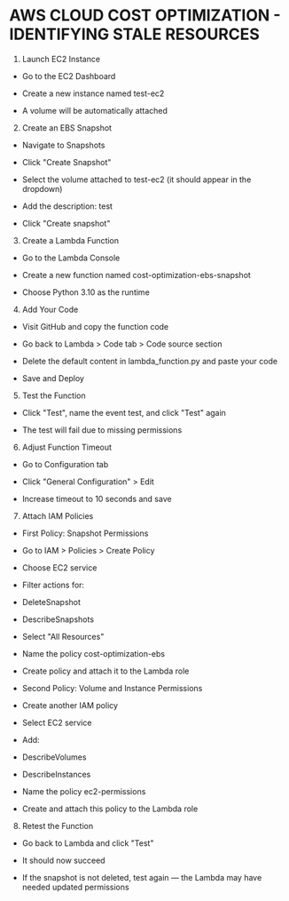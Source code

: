 # AWS CLOUD COST OPTIMIZATION - IDENTIFYING STALE RESOURCES

1. Launch EC2 Instance

- Go to the EC2 Dashboard

- Create a new instance named test-ec2

- A volume will be automatically attached

2. Create an EBS Snapshot

- Navigate to Snapshots

- Click "Create Snapshot"

- Select the volume attached to test-ec2 (it should appear in the dropdown)

- Add the description: test

- Click "Create snapshot"

3. Create a Lambda Function

- Go to the Lambda Console

- Create a new function named cost-optimization-ebs-snapshot

- Choose Python 3.10 as the runtime

4. Add Your Code

- Visit GitHub and copy the function code

- Go back to Lambda > Code tab > Code source section

- Delete the default content in lambda_function.py and paste your code

- Save and Deploy

5. Test the Function

- Click "Test", name the event test, and click "Test" again

- The test will fail due to missing permissions

6. Adjust Function Timeout

- Go to Configuration tab

- Click "General Configuration" > Edit

- Increase timeout to 10 seconds and save

7. Attach IAM Policies

- First Policy: Snapshot Permissions

- Go to IAM > Policies > Create Policy

- Choose EC2 service

- Filter actions for:

- DeleteSnapshot

- DescribeSnapshots

- Select "All Resources"

- Name the policy cost-optimization-ebs

- Create policy and attach it to the Lambda role

- Second Policy: Volume and Instance Permissions

- Create another IAM policy

- Select EC2 service

- Add:

- DescribeVolumes

- DescribeInstances

- Name the policy ec2-permissions

- Create and attach this policy to the Lambda role

8. Retest the Function

- Go back to Lambda and click "Test"

- It should now succeed

- If the snapshot is not deleted, test again — the Lambda may have needed updated permissions


